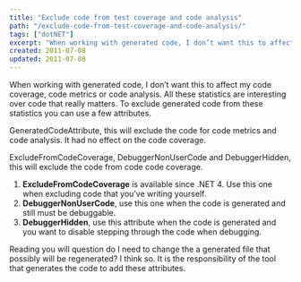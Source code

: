 ```yaml
---
title: "Exclude code from test coverage and code analysis"
path: "/exclude-code-from-test-coverage-and-code-analysis/"
tags: ["dotNET"]
excerpt: "When working with generated code, I don’t want this to affect my code coverage, code metrics or code analysis. All these statistics are interesting over code that really matters. To exclude generated code from these statistics you can use a few attributes."
created: 2011-07-08
updated: 2011-07-08
---
```



When working with generated code, I don’t want this to affect my code coverage, code metrics or code analysis. All these statistics are interesting over code that really matters. To exclude generated code from these statistics you can use a few attributes.

GeneratedCodeAttribute, this will exclude the code for code metrics and code analysis. It had no effect on the code coverage.

ExcludeFromCodeCoverage, DebuggerNonUserCode and DebuggerHidden, this will exclude the code from code code coverage.

1. **ExcludeFromCodeCoverage** is available since .NET 4. Use this one when excluding code that you’ve writing yourself.
2. **DebuggerNonUserCode**, use this one when the code is generated and still must be debuggable.
3. **DebuggerHidden**, use this attribute when the code is generated and you want to disable stepping through the code when debugging.

Reading you will question do I need to change the a generated file that possibly will be regenerated? I think so. It is the responsibility of the tool that generates the code to add these attributes.

